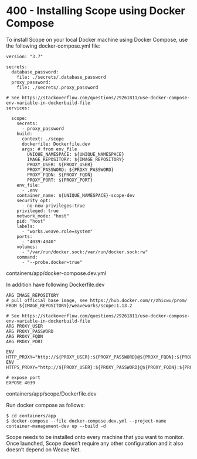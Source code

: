 # 400 - Installing Scope using Docker Compose

To install Scope on your local Docker machine using Docker Compose, use the following docker-compose.yml file:

```
version: "3.7"

secrets:
  database_password:
    file: ./secrets/.database_password
  proxy_password:
    file: ./secrets/.proxy_password
    
# See https://stackoverflow.com/questions/29261811/use-docker-compose-env-variable-in-dockerbuild-file
services:

  scope:
    secrets:
      - proxy_password
    build:
      context: ./scope
      dockerfile: Dockerfile.dev
      args: # from env_file
        UNIQUE_NAMESPACE: ${UNIQUE_NAMESPACE}
        IMAGE_REPOSITORY: ${IMAGE_REPOSITORY}
        PROXY_USER: ${PROXY_USER}
        PROXY_PASSWORD: ${PROXY_PASSWORD}
        PROXY_FQDN: ${PROXY_FQDN}
        PROXY_PORT: ${PROXY_PORT}
    env_file:
      - .env
    container_name: ${UNIQUE_NAMESPACE}-scope-dev
    security_opt:
      - no-new-privileges:true
    privileged: true
    network_mode: "host"
    pid: "host"    
    labels:
      - "works.weave.role=system"
    ports:
      - "4039:4040"
    volumes:
      - "/var/run/docker.sock:/var/run/docker.sock:rw"
    command:
      - "--probe.docker=true"
```
containers/app/docker-compose.dev.yml

In addition have following Dockerfile.dev

```
ARG IMAGE_REPOSITORY
# pull official base image, see https://hub.docker.com/r/zhicwu/prom/
FROM ${IMAGE_REPOSITORY}/weaveworks/scope:1.13.2

# See https://stackoverflow.com/questions/29261811/use-docker-compose-env-variable-in-dockerbuild-file
ARG PROXY_USER
ARG PROXY_PASSWORD
ARG PROXY_FQDN
ARG PROXY_PORT

ENV HTTP_PROXY="http://${PROXY_USER}:${PROXY_PASSWORD}@${PROXY_FQDN}:${PROXY_PORT}"
ENV HTTPS_PROXY="http://${PROXY_USER}:${PROXY_PASSWORD}@${PROXY_FQDN}:${PROXY_PORT}"

# expose port
EXPOSE 4039
```
containers/app/scope/Dockerfile.dev

Run docker compose as follows:

```
$ cd containers/app
$ docker-compose --file docker-compose.dev.yml --project-name container-management-dev up --build -d
```

Scope needs to be installed onto every machine that you want to monitor. Once launched, Scope doesn’t require any other configuration and it also doesn’t depend on Weave Net.
